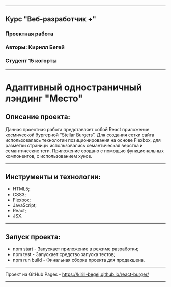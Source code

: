 ___
## Курс "Веб-разработчик +"
### Проектная работа
### Авторы: Кирилл Бегей
### Студент 15 когорты
___
# Адаптивный одностраничный лэндинг "Место"

## Описание проекта:
Данная проектная работа представляет собой React приложение космической бургерной “Stellar Burgers”. Для создания сетки сайта использовалась технологии позиционирования на основе Flexbox, для разметки страницы использовались семантическая верстка и семантические теги. Приложение создано с помощью функциональных компонентов, с использованием хуков.
___
## Инструменты и технологии:
* HTML5;
* CSS3;
* Flexbox;
* JavaScript;
* React;
* JSX.
___
## Запуск проекта:
* npm start - Запускает приложение в режиме разработки;
* npm test - Запускает средство запуска тестов;
* npm run build - Финальная сборка проекта для продакшена.
___
Проект на GitHub Pages - https://kirill-begej.github.io/react-burger/
___
